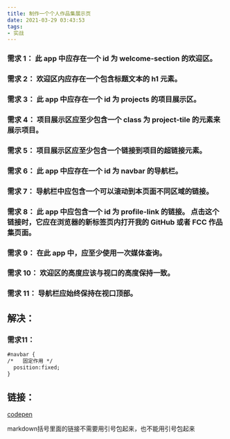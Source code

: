 ```yaml
---
title: 制作一个个人作品集展示页
date: 2021-03-29 03:43:53
tags:
- 实战
---
```


### 需求 1： 此 app 中应存在一个 id 为 welcome-section 的欢迎区。

### 需求 2： 欢迎区内应存在一个包含标题文本的 h1 元素。

### 需求 3： 此 app 中应存在一个 id 为 projects 的项目展示区。

### 需求 4： 项目展示区应至少包含一个 class 为 project-tile 的元素来展示项目。

### 需求 5： 项目展示区应至少包含一个链接到项目的超链接元素。

### 需求 6： 此 app 中应存在一个 id 为 navbar 的导航栏。

### 需求 7： 导航栏中应包含一个可以滚动到本页面不同区域的链接。

### 需求 8： 此 app 中应包含一个 id 为 profile-link 的链接。 点击这个链接时，它应在浏览器的新标签页内打开我的 GitHub 或者 FCC 作品集页面。

### 需求 9： 在此 app 中，应至少使用一次媒体查询。

### 需求 10： 欢迎区的高度应该与视口的高度保持一致。

### 需求 11： 导航栏应始终保持在视口顶部。

## 解决：

### 需求11：

```html
#navbar {
/*   固定作用 */
  position:fixed;
}
```

## 链接：

[codepen](https://codepen.io/Willem_Zhang/pen/QWdEoMv)

markdown括号里面的链接不需要用引号包起来，也不能用引号包起来
